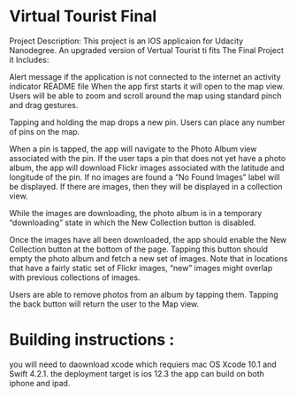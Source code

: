 # Virtual Tourist Final
Project Description:
This project is an IOS applicaion for Udacity Nanodegree. An upgraded version of Vertual Tourist ti fits The Final Project it Includes:

Alert message if the application is not connected to the internet
an activity indicator
README file
When the app first starts it will open to the map view. Users will be able to zoom and scroll around the map using standard pinch and drag gestures.

Tapping and holding the map drops a new pin. Users can place any number of pins on the map.

When a pin is tapped, the app will navigate to the Photo Album view associated with the pin. If the user taps a pin that does not yet have a photo album, the app will download Flickr images associated with the latitude and longitude of the pin. If no images are found a “No Found Images” label will be displayed. If there are images, then they will be displayed in a collection view.

While the images are downloading, the photo album is in a temporary “downloading” state in which the New Collection button is disabled.

Once the images have all been downloaded, the app should enable the New Collection button at the bottom of the page. Tapping this button should empty the photo album and fetch a new set of images. Note that in locations that have a fairly static set of Flickr images, “new” images might overlap with previous collections of images.

Users are able to remove photos from an album by tapping them. Tapping the back button will return the user to the Map view.

# Building instructions :
you will need to daownload xcode which requiers mac OS
Xcode 10.1 and Swift 4.2.1.
the deployment target is ios 12.3
the app can build on both iphone and ipad.
